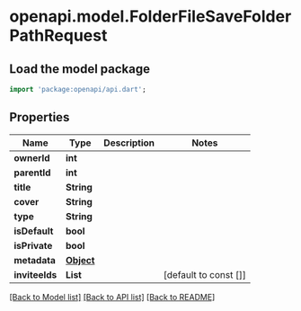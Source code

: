 # openapi.model.FolderFileSaveFolderPathRequest

## Load the model package
```dart
import 'package:openapi/api.dart';
```

## Properties
Name | Type | Description | Notes
------------ | ------------- | ------------- | -------------
**ownerId** | **int** |  | 
**parentId** | **int** |  | 
**title** | **String** |  | 
**cover** | **String** |  | 
**type** | **String** |  | 
**isDefault** | **bool** |  | 
**isPrivate** | **bool** |  | 
**metadata** | [**Object**](.md) |  | 
**inviteeIds** | **List<int>** |  | [default to const []]

[[Back to Model list]](../README.md#documentation-for-models) [[Back to API list]](../README.md#documentation-for-api-endpoints) [[Back to README]](../README.md)


